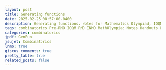 ```yaml
---
layout: post
title: Generating functions
date: 2025-02-25 08:57:00-0400
description: Generating functions. Notes for Mathematics Olympiad, IOQM, RMO, INMO. Problem set, Solutions, Questions, Answers, Hints, Walkthroughs, Discussions.
tags: combinatorics Pre-RMO IOQM RMO INMO MathOlympiad Notes Handouts LectureNotes
categories: combinatorics
jpdf: GenFun
jsujet: Combinatorics
lnmo: true
giscus_comments: true
pretty_table: true
related_posts: false
---
```

